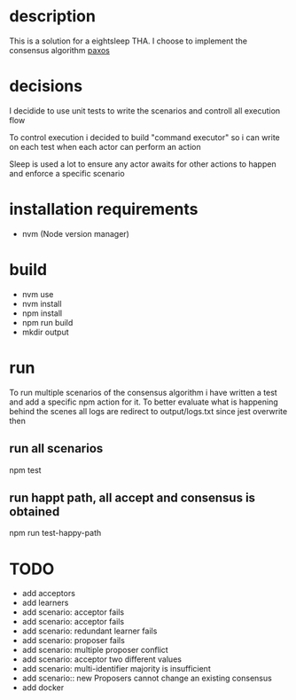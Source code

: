 # description

This is a solution for a eightsleep THA. I choose to implement the consensus algorithm [paxos](https://en.wikipedia.org/wiki/Paxos_(computer_science))

# decisions

I decidide to use unit tests to write the scenarios and controll all execution flow

To control execution i decided to build "command executor" so i can write on each test when each actor can perform an action

Sleep is used a lot to ensure any actor awaits for other actions to happen and enforce a specific scenario

# installation requirements

- nvm (Node version manager)

# build

- nvm use
- nvm install
- npm install
- npm run build
- mkdir output

# run

To run multiple scenarios of the consensus algorithm i have written a test and add a specific npm action for it.
To better evaluate what is happening behind the scenes all logs are redirect to output/logs.txt since jest overwrite then

## run all scenarios

npm test 

## run happt path, all accept and consensus is obtained

npm run test-happy-path


# TODO

- add acceptors
- add learners
- add scenario: acceptor fails
- add scenario: acceptor fails
- add scenario: redundant learner fails
- add scenario: proposer fails
- add scenario: multiple proposer conflict
- add scenario: acceptor two different values
- add scenario: multi-identifier majority is insufficient
- add scenario::  new Proposers cannot change an existing consensus
- add docker